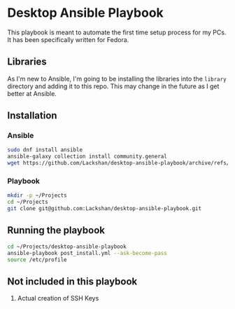 # Desktop Ansible Playbook
This playbook is meant to automate the first time setup process for my PCs. It has been specifically written for Fedora.

## Libraries
As I'm new to Ansible, I'm going to be installing the libraries into the ```library``` directory and adding it to this repo. This may change in the future as I get better at Ansible.

## Installation
### Ansible
```bash
sudo dnf install ansible
ansible-galaxy collection install community.general
wget https://github.com/Lackshan/desktop-ansible-playbook/archive/refs/heads/master.zip
```

### Playbook
```bash
mkdir -p ~/Projects
cd ~/Projects
git clone git@github.com:Lackshan/desktop-ansible-playbook.git
```

## Running the playbook
```bash
cd ~/Projects/desktop-ansible-playbook
ansible-playbook post_install.yml --ask-become-pass
source /etc/profile
```

## Not included in this playbook
1. Actual creation of SSH Keys
